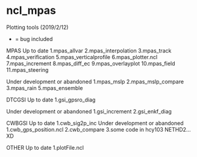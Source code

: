 # ncl_mpas
Plotting tools (2019/2/12)
* = bug included

MPAS
Up to date
1.mpas_allvar
2.mpas_interpolation
3.mpas_track
4.mpas_verification
5.mpas_verticalprofile
6.mpas_plotter.ncl
7.mpas_increment
8.mpas_diff_ec
9.mpas_overlayplot
10.mpas_field
11.mpas_steering

Under development or abandoned
1.mpas_mslp
2.mpas_mslp_compare
3.mpas_rain
5.mpas_ensemble

DTCGSI
Up to date
1.gsi_gpsro_diag

Under development or abandoned
1.gsi_increment
2.gsi_enkf_diag

CWBGSI
Up to date
1.cwb_sig2p_inc
Under development or abandoned
1.cwb_gps_position.ncl
2.cwb_compare
3.some code in hcy103 NETHD2... XD

OTHER
Up to date
1.plotFile.ncl

